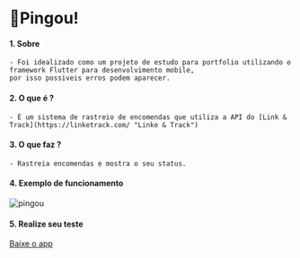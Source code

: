 # 🚛Pingou!

#### 1. **Sobre**
	- Foi idealizado como um projeto de estudo para portfolio utilizando o framework Flutter para desenvolvimento mobile, 
	por isso possiveis erros podem aparecer.
#### 2. **O que é ?**
	- É um sistema de rastreio de encomendas que utiliza a API do [Link & Track](https://linketrack.com/ "Linke & Track")
#### 3. **O que faz ?**
	- Rastreia encomendas e mostra o seu status.

#### 4. **Exemplo de funcionamento**
![pingou](https://user-images.githubusercontent.com/41083876/172519474-41dbf81f-c853-4375-8d73-7e8a3aaf3f1e.gif)



#### 5. **Realize seu teste**
[Baixe o app](https://github.com/Marcel0Henrique/pingou_app/releases/download/release/Pingou.apk "Baixe o app")
